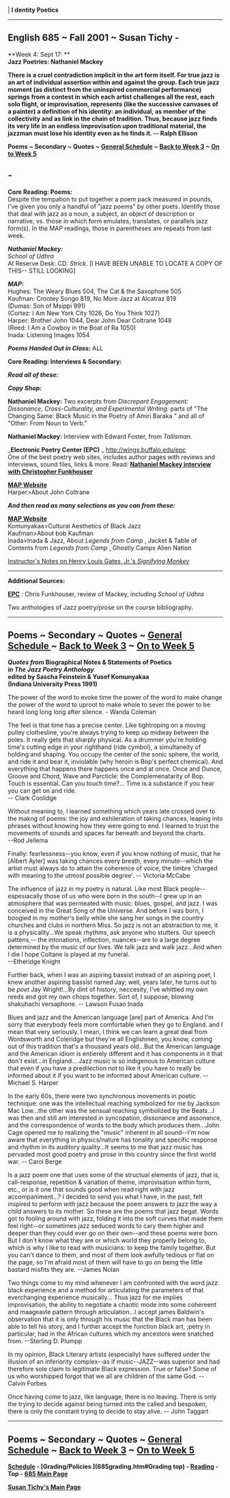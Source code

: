 |  **I dentity Poetics**

  
  
---  
English 685 ~ Fall 2001 ~ Susan Tichy  **-**  
---  
  
**Week 4: Sept 17:  **  
**Jazz Poetries: Nathaniel Mackey**

**There is a cruel contradiction implicit in the art form itself. For true
jazz is an art of individual assertion within and against the group. Each true
jazz moment (as distinct from the uninspired commercial performance) springs
from a contest in which each artist challenges all the rest, each solo flight,
or improvisation, represents (like the successive canvases of a painter) a
definition of his identity: an individual, as member of the collectivity and
as link in the chain of tradition. Thus, because jazz finds its very life in
an endless improvisation upon traditional material, the jazzman must lose his
identity even as he finds it. -- Ralph Ellison**

**Poems  ~ Secondary  ~ Quotes ~ [General Schedule](685schedule1.html#Top) ~
[Back to Week 3](685schedule3.htm#Top) ~ [On to Week
5](685schedule5.htm#Top)**

  
**-**  
---  
  
**Core Reading: Poems:**  
Despite the tempation to put together a poem pack measured in pounds, I've
given you only a handful of "jazz poems" by other poets. Identify those that
deal with jazz as a noun, a subject, an object of description or narrative,
vs. those in which form emulates, translates, or parallels jazz form(s). In
the MAP readings, those in parentheses are repeats from last week.

**_Nathaniel Mackey:_**  
_School of Udhra_  
At Reserve Desk: CD: _Strick_. [I HAVE BEEN UNABLE TO LOCATE A COPY OF THIS--
STILL LOOKING]

**_MAP:_**  
Hughes: The Weary Blues 504, The Cat & the Saxophone 505  
Kaufman: Crootey Songo 819, No More Jazz at Alcatraz 819  
(Dumas: Son of Msippi 991)  
(Cortez: I Am New York City 1026, Do You Think 1027)  
Harper: Brother John 1044, Dear John Dear Coltrane 1048  
(Reed: I Am a Cowboy in the Boat of Ra 1050)  
Inada: Listening Images 1054

**_Poems Handed Out in Class:_** ALL

**Core Reading: Interviews & Secondary:**

**_Read all of these:_**

**_Copy Shop:_**

**Nathaniel Mackey:** Two excerpts from _Discrepant Engagement: Dissonance,
Cross-Culturality, and Experimental Writing:_ parts of "The Changing Same:
Black Music in the Poetry of Amiri Baraka " and all of "Other: From Noun to
Verb."

**Nathaniel Mackey:** Interview with Edward Foster, from _Tallisman._

_**Electronic Poetry Center (EPC)** _ <http://wings.buffalo.edu/epc>  
One of the best poetry web sites, includes author pages with reviews and
interviews, sound files, links & more. Read: **[Nathaniel Mackey interview
with Christopher
Funkhouser](http://wings.buffalo.edu/epc/authors/funkhouser/mackey.html)**

**[MAP Website](http://www.english.uiuc.edu/maps/poets.htm#top)**  
Harper>About John Coltrane

**_And then read as many selections as you can from these:_**

**[MAP Website](http://www.english.uiuc.edu/maps/poets.htm#top)**  
Komunyakaa>Cultural Aesthetics of Black Jazz  
Kaufman>About bob Kaufman  
Inada>Inada & Jazz, About  _Legends from Camp_ , Jacket & Table of Contents
from _Legends from Camp_ , Ghostly Camps Alien Nation

[Instructor's Notes on Henry Louis Gates, Jr.'s _Signifying
Monkey_](685gates.htm#top)  

* * *

  
**Additional Sources:**

**[EPC](http://wings.buffalo.edu/epc/authors/mackety/review1)** : Chris
Funkhouser, review of Mackey, including _School of Udhra_

Two anthologies of Jazz poetry/prose on the course bibliography.

* * *

**Poems  ~ Secondary  ~ Quotes ~ [General Schedule](685schedule1.html#Top)[
](685schedule1.htm#Top) ~ [Back to Week 3](685schedule3.htm#Top) ~ [On to Week
5](685schedule5.htm#Top)**  
---  
  
**_Quotes from_ Biographical Notes  & Statements of Poetics**  
**in _The Jazz Poetry Anthology_**  
**edited by Sascha Feinstein & Yusef Komunyakaa**  
**(Indiana University Press 1991)**

The power of the word to evoke time the power of the word to make change the
power of the word to uproot to make whole to sever the power to be heard long
long long after silence. - Wanda Coleman

The feel is that time has a precise center. Like tightroping on a moving
pulley clothesline, you're always trying to keep up midway between the poles.
It really gets that sharply physical. As a drummer you're holding time's
cutting edge in your righthand (ride cymbol), a simultaneity of holding and
shaping. You occupy the center of the sonic sphere, the world, and ride it and
bear it, inviolable (why heroin is Bop's perfect chemical). And everything
that happens there happens once and at once. Once and Ounce, Groove and Chord,
Wave and Parcticle: the Complemenatarity of Bop. Touch is essential. Can you
touch time?... Time is a substance if you hear           you can get on and
ride.  
\-- Clark Coolidge

Without meaning to, I learned something which years late crossed over to the
makng of poems: the joy and exhileration of taking chances, leaping into
phrases without knowing how they were going to end. I learned to trust the
movements of sounds and spaces far beneath and beyond the charts.  
\--Rod Jellema

Finally: fearlessness--you know, even if you know nothing of music, that he
[Albert Ayler] was taking chances every breath, every minute--which the artist
must always do to attain the coherence of voice, the timbre 'charged with
meaning to the utmost possible degree'. -- Victoria McCabe

The influence of jazz in my poetry is natural. Like most Black people--
espesiacally those of us who were born in the south--I grew up in an
atmosphere that was permeated with music: blues, gospel, and jazz. I was
conceived in the Great Song of the Universe. And before I was born, I boogied
in my mother's belly while she sang her songs in the country churches and
clubs in northern Miss. So jazz is not an abstraction to me, it is a
physicality...We speak rhythms, ask anyone who stutters. Our speech pattens,--
the intonations, inflection, nuances--are to a large degree determined by the
music of our lives. We talk jazz and walk jazz...And when I die I hope Coltane
is played at my funeral.  
\--Etheridge Knight

Further back, when I was an aspiring bassist instead of an aspiring poet, I
knew another aspiring bassist named Jay; well, years later, he turns out to be
_poet_ Jay Wright!...By dint of history, neccesity, I've whittled my own reeds
and got my own chops together. Sort of, I suppose, blowing shakuhachi
versaphone. -- Lawson Fusao Inada

Blues and jazz and the American language [are] part of America. And I'm sorry
that everybody feels more comfortable when they go to England. and I mean that
very seriously. I mean, I think we can learn a great deal from Wordsworth and
Coleridge but they're all Englishmen, you know, coming out of this tradition
that's a thousand years old...But the American language and the American idiom
is entierely different and it has components in it that don't exist...in
England... Jazz music is so indigenous to American culture that even if you
have a predilection not to like it you have to really be informed about it if
you want to be informed about American culture. \-- Michael S. Harper

In the early 60s, there were two synchronous movements in poetic technique:
one was the intellectual reaching symbolized for me by Jackson Mac Low...the
other was the sensual reaching symbolized by the Beats...I was then and still
am interested in syncopation, dissonance and assonance, and the correspondence
of words to the body which produces them...John Cage opened me to realizing
the "music" inherent in all sound--I'm now aware that everything in
physics/nature has tonality and specific response and rhythm in its auditory
quality...It seems to me that jazz music has pervaded most good poetry and
prose in this country since the first world war. -- Carol Berge

Is a jazz poem one that uses some of the structual elements of jazz, that is,
call-response, repetition & variation of theme, improvisation within form,
etc., or is it one that sounds good when read right with jazz
accompaniment...?  I decided to send you what I have, in the past, felt
inspired to perform _with_ jazz because the poem answers _to_ jazz the way a
child answers to its mother. So these are the poems that jazz begat. Words got
to fooling around with jazz, folding it into the soft curves that made them
feel right--or sometimes jazz seduced words to cary them higher and deeper
than they could ever go on their own--and these poems were born. But I don't
know what they are or which world they properly belong to, which is why I like
to read with musicians: to keep the family together. But you can't dance to
them, and most of them look awfully tedious or flat on the page, so I'm afraid
most of them will have to go on being the little bastard misfits they are.
--James Nolan

Two things come to my mind whenever I am confronted with the word jazz: black
experience and a method for articulating the parameters of that everchanging
experience musically... Thus jazz for me implies improvisation, the ability to
negotiate a chaotic mode into some cohereent and maageavle pattern through
articulation...I accept james Baldwin's observation that it is only through
his music that the Black man has been able to tell his story, and I further
accept the function black art, ;petry in particular, had in the African
cultures which my ancestors were snatched from. --Sterling D. Plumpp

In my opinion, Black Literary artists (especially) have suffered under the
illusion of an inferiority complex--as if music--JAZZ--was superior and had
therefore sole claim to legitimate Black expression. True or false? Some of us
who worshipped forgot that we all are children of the same God. -- Calvin
Forbes

Once having come to jazz, like language, there is no leaving. There is only
the trying to decide against being turned into the called and bespoken, there
is only the constant trying to decide to stay alive. -- John Taggart

* * *

**Poems  ~ Secondary  ~ Quotes ~ [General Schedule](685schedule1.html#Top) ~
[Back to Week 3](685schedule3.htm#Top) ~ [On to Week
5](685schedule5.htm#Top)**  
---  
  
**[Schedule](685schedule1.html#Top) \- [Grading/Policies
](685grading.htm#Grading top) \- [Reading](685reading.html#Top) \- Top \- [685
Main Page](685new.html#Top)**

**[Susan Tichy's Main Page](mainpage.htm#Top)**

